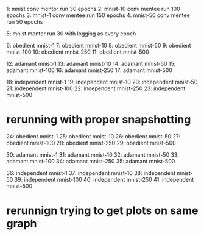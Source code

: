 1: mnist conv mentor run 30 epochs
2: mnist-10 conv mentee run 100 epochs
3: mnist-1 conv mentee run 150 epochs
4: mnist-50 conv mentee run 50 epochs

5: mnist mentor run 30 with logging as every epoch

6: obedient mnist-1
7: obedient mnist-10
8: obedient mnist-50
9: obedient mnist-100
10: obedient mnist-250
11: obedient mnist-500

12: adamant mnist-1
13: adamant mnist-10
14: adamant mnist-50
15: adamant mnist-100
16: adamant mnist-250
17: adamant mnist-500

18: independent mnist-1
19: independent mnist-10
20: independent mnist-50
21: independent mnist-100
22: independent mnist-250
23: independent mnist-500

# rerunning with proper snapshotting

24: obedient mnist-1
25: obedient mnist-10
26: obedient mnist-50
27: obedient mnist-100
28: obedient mnist-250
29: obedient mnist-500

30: adamant mnist-1
31: adamant mnist-10
32: adamant mnist-50
33: adamant mnist-100
34: adamant mnist-250
35: adamant mnist-500

36: independent mnist-1
37: independent mnist-10
38: independent mnist-50
39: independent mnist-100
40: independent mnist-250
41: independent mnist-500

# rerunnign trying to get plots on same graph
